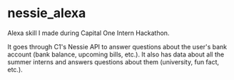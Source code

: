 # nessie_alexa
Alexa skill I made during Capital One Intern Hackathon.

It goes through C1's Nessie API to answer questions about the user's bank account (bank balance, upcoming bills, etc.).
It also has data about all the summer interns and answers questions about them (university, fun fact, etc.).
